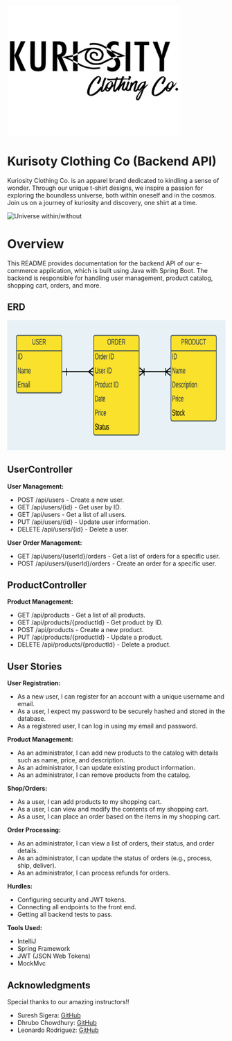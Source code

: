 <img src="kcc_logo.PNG" alt="KCC Logo" width="400" height="300">

# Kurisoty Clothing Co (Backend API)
Kuriosity Clothing Co. is an apparel brand dedicated to kindling a sense of wonder. Through our unique t-shirt designs, we inspire a passion for exploring the boundless universe, both within oneself and in the cosmos. Join us on a journey of kuriosity and discovery, one shirt at a time.

<img src="https://media.giphy.com/media/Swytr5ngUDfDwtXKOz/giphy.gif" alt="Universe within/without" width="290" height="350">

# Overview
This README provides documentation for the backend API of our e-commerce application, which is built using Java with Spring Boot. The backend is responsible for handling user management, product catalog, shopping cart, orders, and more.

## ERD
<img src="kcc_erd.png" alt="KCC ERD" width="800" height="300">

## UserController
**User Management:**
- POST /api/users - Create a new user.
- GET /api/users/{id} - Get user by ID.
- GET /api/users - Get a list of all users.
- PUT /api/users/{id} - Update user information.
- DELETE /api/users/{id} - Delete a user.

**User Order Management:**
- GET /api/users/{userId}/orders - Get a list of orders for a specific user.
- POST /api/users/{userId}/orders - Create an order for a specific user.

## ProductController
**Product Management:**
- GET /api/products - Get a list of all products.
- GET /api/products/{productId} - Get product by ID.
- POST /api/products - Create a new product.
- PUT /api/products/{productId} - Update a product.
- DELETE /api/products/{productId} - Delete a product.


## User Stories

**User Registration:**
- As a new user, I can register for an account with a unique username and email.
- As a user, I expect my password to be securely hashed and stored in the database.
- As a registered user, I can log in using my email and password.

**Product Management:**
- As an administrator, I can add new products to the catalog with details such as name, price, and description.
- As an administrator, I can update existing product information.
- As an administrator, I can remove products from the catalog.

**Shop/Orders:**
- As a user, I can add products to my shopping cart.
- As a user, I can view and modify the contents of my shopping cart.
- As a user, I can place an order based on the items in my shopping cart.

**Order Processing:**
- As an administrator, I can view a list of orders, their status, and order details.
- As an administrator, I can update the status of orders (e.g., process, ship, deliver).
- As an administrator, I can process refunds for orders.

**Hurdles:**
- Configuring security and JWT tokens.
- Connecting all endpoints to the front end.
- Getting all backend tests to pass.

**Tools Used:**
- IntelliJ
- Spring Framework
- JWT (JSON Web Tokens)
- MockMvc

## Acknowledgments
Special thanks to our amazing instructors!!
- Suresh Sigera: [GitHub](https://github.com/sureshmelvinsigera)
- Dhrubo Chowdhury: [GitHub](https://github.com/Dhrubo-Chowdhury)
- Leonardo Rodriguez: [GitHub](https://github.com/LRodriguez92)
